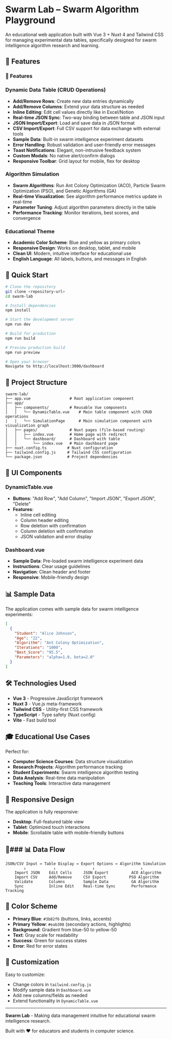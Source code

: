 # Swarm Lab – Swarm Algorithm Playground

An educational web application built with Vue 3 + Nuxt 4 and Tailwind CSS for managing experimental data tables, specifically designed for swarm intelligence algorithm research and learning.

## 🎯 Features

### 🎯 Features

### Dynamic Data Table (CRUD Operations)
- **Add/Remove Rows**: Create new data entries dynamically
- **Add/Remove Columns**: Extend your data structure as needed
- **Inline Editing**: Edit cell values directly like in Excel/Notion
- **Real-time JSON Sync**: Two-way binding between table and JSON input
- **JSON Import/Export**: Load and save data in JSON format
- **CSV Import/Export**: Full CSV support for data exchange with external tools
- **Sample Data**: Built-in swarm intelligence experiment datasets
- **Error Handling**: Robust validation and user-friendly error messages
- **Toast Notifications**: Elegant, non-intrusive feedback system
- **Custom Modals**: No native alert/confirm dialogs
- **Responsive Toolbar**: Grid layout for mobile, flex for desktop

### Algorithm Simulation
- **Swarm Algorithms**: Run Ant Colony Optimization (ACO), Particle Swarm Optimization (PSO), and Genetic Algorithms (GA)
- **Real-time Visualization**: See algorithm performance metrics update in real-time
- **Parameter Tuning**: Adjust algorithm parameters directly in the table
- **Performance Tracking**: Monitor iterations, best scores, and convergence

### Educational Theme
- **Academic Color Scheme**: Blue and yellow as primary colors
- **Responsive Design**: Works on desktop, tablet, and mobile
- **Clean UI**: Modern, intuitive interface for educational use
- **English Language**: All labels, buttons, and messages in English

## 🚀 Quick Start

```bash
# Clone the repository
git clone <repository-url>
cd swarm-lab

# Install dependencies
npm install

# Start the development server
npm run dev

# Build for production
npm run build

# Preview production build
npm run preview

# Open your browser
Navigate to http://localhost:3000/dashboard
```

## 📁 Project Structure

```
swarm-lab/
├── app.vue                 # Root application component
├── app/
│   ├── components/         # Reusable Vue components
│   │   └── DynamicTable.vue    # Main table component with CRUD operations
|   |   └── SimulationPage      # Main simulation component with visualization graph
│   ├── pages/              # Nuxt pages (file-based routing)
│   │   ├── index.vue       # Home page with redirect
│   │   └── dashboard/      # Dashboard with table
│   │       └── index.vue   # Main dashboard page
├── nuxt.config.ts         # Nuxt configuration
├── tailwind.config.js     # Tailwind CSS configuration
└── package.json           # Project dependencies
```

## 🎨 UI Components

### DynamicTable.vue
- **Buttons**: "Add Row", "Add Column", "Import JSON", "Export JSON", "Delete"
- **Features**: 
  - Inline cell editing
  - Column header editing
  - Row deletion with confirmation
  - Column deletion with confirmation
  - JSON validation and error display

### Dashboard.vue
- **Sample Data**: Pre-loaded swarm intelligence experiment data
- **Instructions**: Clear usage guidelines
- **Navigation**: Clean header and footer
- **Responsive**: Mobile-friendly design

## 📊 Sample Data

The application comes with sample data for swarm intelligence experiments:

```json
[
  {
    "Student": "Alice Johnson",
    "Age": "22",
    "Algorithm": "Ant Colony Optimization",
    "Iterations": "1000",
    "Best_Score": "95.5",
    "Parameters": "alpha=1.0, beta=2.0"
  }
]
```

## 🛠️ Technologies Used

- **Vue 3** - Progressive JavaScript framework
- **Nuxt 3** - Vue.js meta-framework
- **Tailwind CSS** - Utility-first CSS framework
- **TypeScript** - Type safety (Nuxt config)
- **Vite** - Fast build tool

## 🎓 Educational Use Cases

Perfect for:
- **Computer Science Courses**: Data structure visualization
- **Research Projects**: Algorithm performance tracking
- **Student Experiments**: Swarm intelligence algorithm testing
- **Data Analysis**: Real-time data manipulation
- **Teaching Tools**: Interactive data management

## 📱 Responsive Design

The application is fully responsive:
- **Desktop**: Full-featured table view
- **Tablet**: Optimized touch interactions
- **Mobile**: Scrollable table with mobile-friendly buttons

## 🔄### 📊 Data Flow

```
JSON/CSV Input ↔ Table Display ↔ Export Options ↔ Algorithm Simulation
        ↓            ↓                ↓                    ↓
    Import JSON    Edit Cells     JSON Export          ACO Algorithm
    Import CSV     Add/Remove     CSV Export          PSO Algorithm
    Validate       Columns        Sample Data          GA Algorithm
    Sync           Inline Edit    Real-time Sync       Performance Tracking
```

## 🎨 Color Scheme

- **Primary Blue**: `#3b82f6` (buttons, links, accents)
- **Primary Yellow**: `#eab308` (secondary actions, highlights)
- **Background**: Gradient from blue-50 to yellow-50
- **Text**: Gray scale for readability
- **Success**: Green for success states
- **Error**: Red for error states

## 🔧 Customization

Easy to customize:
- Change colors in `tailwind.config.js`
- Modify sample data in `Dashboard.vue`
- Add new columns/fields as needed
- Extend functionality in `DynamicTable.vue`

---

**Swarm Lab** - Making data management intuitive for educational swarm intelligence research.

Built with ❤️ for educators and students in computer science.
